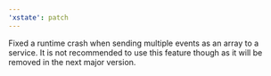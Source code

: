 ```yaml
---
'xstate': patch
---
```


Fixed a runtime crash when sending multiple events as an array to a service. It is not recommended to use this feature though as it will be removed in the next major version.
